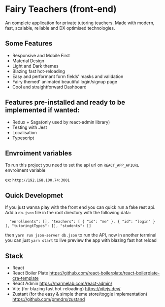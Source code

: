 
# Fairy Teachers (front-end)

An complete application for private tutoring teachers. 
Made with modern, fast, scalable, reliable and DX optimised technologies. 
 
## Some Features

- Responsive and Mobile First
- Material Design 
- Light and Dark themes
- Blazing fast hot-reloading
- Easy and performant form fields' masks and validation
- Fairy themed' animated beautiful login/signup page
- Cool and straightforward Dashboard

## Features pre-installed and ready to be implemented if wanted:

- Redux + Saga(only used by react-admin library)
- Testing with Jest
- Localisation
- Typescript




## Envroiment variables

To run this project you need to set the api url on `REACT_APP_APIURL` envroiment variable



ex: `http://192.168.100.74:3001`

## Quick Developmet

If you just wanna play with the front end you can quick run a fake rest api.  Add a `db.json` file in the root directory with the following data:

`  "enrollments": [],
  "teachers": [
    {
      "id": "me"
    },
    {
      "id": "login"
    }
  ],
  "tutoringtTypes": [],
  "students": []`
  
  then `yarn run json-server db.json` to run the API, now in another terminal you can just `yarn start` to live preview the app with blazing fast hot reload


## Stack 

 - React 
 - React Boiler Plate https://github.com/react-boilerplate/react-boilerplate-cra-template
 - React Admin https://marmelab.com/react-admin/
 - Vite (for blazing fast hot-reloading) https://vitejs.dev/
 - Zustant (for the easy & simple theme store/toggle implementation) https://github.com/pmndrs/zustand


